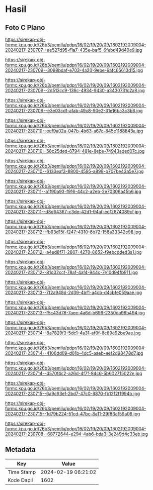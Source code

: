 # Hasil

## Foto C Plano

https://sirekap-obj-formc.kpu.go.id/26b3/pemilu/pdpr/16/02/19/20/09/1602192009004-20240217-230707--ae527d95-f1a7-435e-baf5-6febd49d40e9.jpg

https://sirekap-obj-formc.kpu.go.id/26b3/pemilu/pdpr/16/02/19/20/09/1602192009004-20240217-230709--3098bdaf-e703-4a20-9ebe-9afc65613d15.jpg

https://sirekap-obj-formc.kpu.go.id/26b3/pemilu/pdpr/16/02/19/20/09/1602192009004-20240217-230709--2d513cc9-136c-4934-9430-a3430731c2a8.jpg

https://sirekap-obj-formc.kpu.go.id/26b3/pemilu/pdpr/16/02/19/20/09/1602192009004-20240217-230709--e3e03cdf-afab-49c8-90e2-31e16bc3c3b6.jpg

https://sirekap-obj-formc.kpu.go.id/26b3/pemilu/pdpr/16/02/19/20/09/1602192009004-20240217-230710--eef9a02a-047b-4b63-a67c-845c1188843a.jpg

https://sirekap-obj-formc.kpu.go.id/26b3/pemilu/pdpr/16/02/19/20/09/1602192009004-20240217-230710--58c25ded-6794-481e-8ebe-74943aded07c.jpg

https://sirekap-obj-formc.kpu.go.id/26b3/pemilu/pdpr/16/02/19/20/09/1602192009004-20240217-230710--6133eaf3-8800-4595-a898-b707be43a5e7.jpg

https://sirekap-obj-formc.kpu.go.id/26b3/pemilu/pdpr/16/02/19/20/09/1602192009004-20240217-230711--a1f90a93-f916-44c2-a2eb-2e70306a45b6.jpg

https://sirekap-obj-formc.kpu.go.id/26b3/pemilu/pdpr/16/02/19/20/09/1602192009004-20240217-230711--d8d64367-c3de-42d1-94af-ecf2874089cf.jpg

https://sirekap-obj-formc.kpu.go.id/26b3/pemilu/pdpr/16/02/19/20/09/1602192009004-20240217-230712--fb93d15f-f247-4310-8b72-156a33342e98.jpg

https://sirekap-obj-formc.kpu.go.id/26b3/pemilu/pdpr/16/02/19/20/09/1602192009004-20240217-230712--a4ed8f71-2807-4278-8652-f9ebcdded3a1.jpg

https://sirekap-obj-formc.kpu.go.id/26b3/pemilu/pdpr/16/02/19/20/09/1602192009004-20240217-230712--81d32ccf-78af-4af4-944c-7e10d94fb911.jpg

https://sirekap-obj-formc.kpu.go.id/26b3/pemilu/pdpr/16/02/19/20/09/1602192009004-20240217-230713--7f2a948d-2d39-4bf1-a4cb-d4cbfe059aae.jpg

https://sirekap-obj-formc.kpu.go.id/26b3/pemilu/pdpr/16/02/19/20/09/1602192009004-20240217-230713--f5c43d78-7aee-4a6d-b696-2350da98b494.jpg

https://sirekap-obj-formc.kpu.go.id/26b3/pemilu/pdpr/16/02/19/20/09/1602192009004-20240217-230714--8a7829f3-5dc1-4a31-af0f-8c89e92be9ae.jpg

https://sirekap-obj-formc.kpu.go.id/26b3/pemilu/pdpr/16/02/19/20/09/1602192009004-20240217-230714--4106dd09-d01b-4dc5-aaeb-eef2d98478d7.jpg

https://sirekap-obj-formc.kpu.go.id/26b3/pemilu/pdpr/16/02/19/20/09/1602192009004-20240217-230714--d570f4c2-a26d-4f7f-84c6-5b602715022e.jpg

https://sirekap-obj-formc.kpu.go.id/26b3/pemilu/pdpr/16/02/19/20/09/1602192009004-20240217-230715--6a9c93ef-2bd7-47c0-8870-fb12f2f1994b.jpg

https://sirekap-obj-formc.kpu.go.id/26b3/pemilu/pdpr/16/02/19/20/09/1602192009004-20240217-230715--1d79b224-51cd-47bc-8a11-29f86af59a09.jpg

https://sirekap-obj-formc.kpu.go.id/26b3/pemilu/pdpr/16/02/19/20/09/1602192009004-20240217-230708--68772644-e294-4ab6-bda3-3e249d4c33eb.jpg


## Metadata

| Key        | Value               |
| ---------- | ------------------- |
| Time Stamp | 2024-02-19 06:21:02 |
| Kode Dapil | 1602                |



